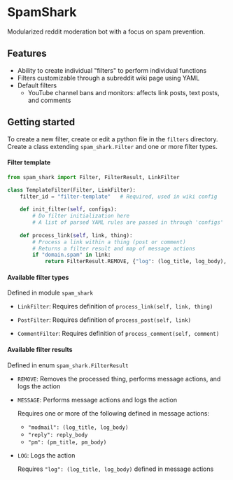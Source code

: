 # SpamShark

Modularized reddit moderation bot with a focus on spam prevention.

## Features

- Ability to create individual "filters" to perform individual functions
- Filters customizable through a subreddit wiki page using YAML
- Default filters
  - YouTube channel bans and monitors: affects link posts, text posts, and comments

## Getting started

To create a new filter, create or edit a python file in the `filters` directory. Create a class extending `spam_shark.Filter` and one or more filter types.

#### Filter template

```python
from spam_shark import Filter, FilterResult, LinkFilter

class TemplateFilter(Filter, LinkFilter):
    filter_id = "filter-template"   # Required, used in wiki config
    
    def init_filter(self, configs):
        # Do filter initialization here
        # A list of parsed YAML rules are passed in through 'configs'
    
    def process_link(self, link, thing):
        # Process a link within a thing (post or comment)
        # Returns a filter result and map of message actions
        if "domain.spam" in link:
            return FilterResult.REMOVE, {"log": (log_title, log_body), "reply": reply_body}
```

#### Available filter types

Defined in module `spam_shark`

* `LinkFilter`: Requires definition of `process_link(self, link, thing)`
  
* `PostFilter`: Requires definition of `process_post(self, link)`
  
* `CommentFilter`: Requires definition of `process_comment(self, comment)`

#### Available filter results

Defined in enum `spam_shark.FilterResult`

* `REMOVE`: Removes the processed thing, performs message actions, and logs the action
* `MESSAGE`: Performs message actions and logs the action

  Requires one or more of the following defined in message actions:
  * ```"modmail": (log_title, log_body)```
  * ```"reply": reply_body```
  * ```"pm": (pm_title, pm_body)```

* `LOG`: Logs the action

  Requires ```"log": (log_title, log_body)``` defined in message actions
